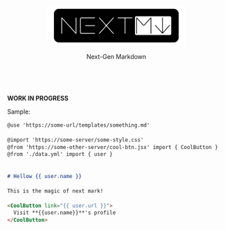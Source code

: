 <div align="center">
  
<img src="nextmark-framed.svg" width="320px"/>

Next-Gen Markdown
  
</div>


<br/><br/><br/>

**WORK IN PROGRESS**

Sample:

```md
@use 'https://some-url/templates/something.md'

@import 'https://some-server/some-style.css'
@from 'https://some-other-server/cool-btn.jsx' import { CoolButton }
@from './data.yml' import { user }


# Hellow {{ user.name }}

This is the magic of next mark!

<CoolButton link="{{ user.url }}">
  Visit **{{user.name}}**'s profile
</CoolButton>
```
